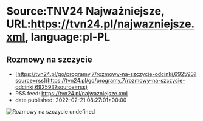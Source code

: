 # Source:TNV24 Najważniejsze, URL:https://tvn24.pl/najwazniejsze.xml, language:pl-PL

## Rozmowy na szczycie
 - [https://tvn24.pl/go/programy,7/rozmowy-na-szczycie-odcinki,692593?source=rss](https://tvn24.pl/go/programy,7/rozmowy-na-szczycie-odcinki,692593?source=rss)
 - RSS feed: https://tvn24.pl/najwazniejsze.xml
 - date published: 2022-02-21 08:27:01+00:00

<img alt="Rozmowy na szczycie" src="https://tvn24.pl/najnowsze/cdn-zdjecie-o9u3o7-rnsz-5606945/alternates/LANDSCAPE_1280" />
    undefined

